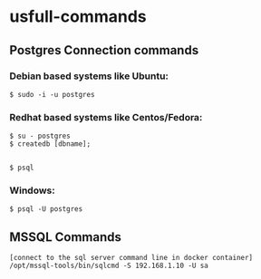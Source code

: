 # usfull-commands


## Postgres Connection commands

### Debian based systems like Ubuntu:

```$ sudo -i -u postgres```

### Redhat based systems like Centos/Fedora:

```
$ su - postgres
$ createdb [dbname];


$ psql
```

### Windows:

```
$ psql -U postgres
```


## MSSQL Commands

```
[connect to the sql server command line in docker container]
/opt/mssql-tools/bin/sqlcmd -S 192.168.1.10 -U sa
```
